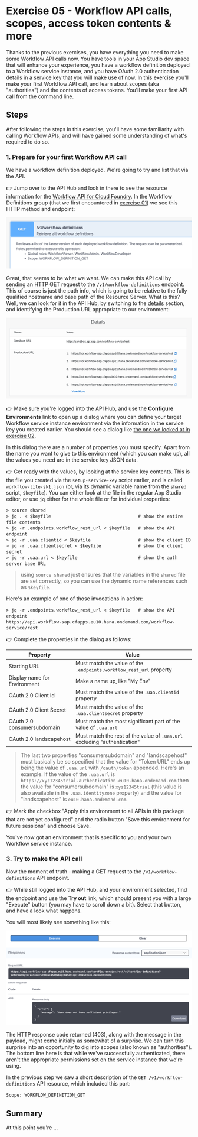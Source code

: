 # Exercise 05 - Workflow API calls, scopes, access token contents & more

Thanks to the previous exercises, you have everything you need to make some Workflow API calls now. You have tools in your App Studio dev space that will enhance your experience, you have a workflow definition deployed to a Workflow service instance, and you have OAuth 2.0 authentication details in a service key that you will make use of now. In this exercise you'll make your first Workflow API call, and learn about scopes (aka "authorities") and the contents of access tokens. You'll make your first API call from the command line.

## Steps

After following the steps in this exercise, you'll have some familiarity with calling Workflow APIs, and will have gained some understanding of what's required to do so.

### 1. Prepare for your first Workflow API call

We have a workflow definition deployed. We're going to try and list that via the API.

:point_right: Jump over to the API Hub and look in there to see the resource information for the [Workflow API for Cloud Foundry](https://api.sap.com/api/SAP_CP_Workflow_CF/resource). In the Workflow Definitions group (that we first encountered in [exercise 01](../01#1-get-an-introduction-to-the-sap-api-business-hub)) we see this HTTP method and endpoint:

![GET /v1/workflow-definitions](get-workflow-definitions-endpoint.png)

Great, that seems to be what we want. We can make this API call by sending an HTTP GET request to the `/v1/workflow-definitions` endpoint. This of course is just the path info, which is going to be relative to the fully qualified hostname and base path of the Resource Server. What is this? Well, we can look for it in the API Hub, by switching to the [details](https://api.sap.com/api/SAP_CP_Workflow_CF/overview) section, and identifying the Production URL appropriate to our environment:

![Production URLs for Workflow API on CF](production-urls.png)



:point_right: Make sure you're logged into the API Hub, and use the **Configure Environments** link to open up a dialog where you can define your target Workflow service instance environment via the information in the service key you created earlier. You should see a dialog like [the one we looked at in exercise 02](02#4-see-where-these-grant-types-are-used-for-apis-on-sap-cloud-platform).

In this dialog there are a number of properties you must specify. Apart from the name you want to give to this environment (which you can make up), all the values you need are in the service key JSON data.

:point_right: Get ready with the values, by looking at the service key contents. This is the file you created via the `setup-service-key` script earlier, and is called `workflow-lite-sk1.json` (or, via its dynamic variable name from the `shared` script, `$keyfile`). You can either look at the file in the regular App Studio editor, or use `jq` either for the whole file or for individual properties:

```shell
> source shared
> jq . < $keyfile                                 # show the entire file contents
> jq -r .endpoints.workflow_rest_url < $keyfile   # show the API endpoint
> jq -r .uaa.clientid < $keyfile                  # show the client ID
> jq -r .uaa.clientsecret < $keyfile              # show the client secret
> jq -r .uaa.url < $keyfile                       # show the auth server base URL
```

> using `source shared` just ensures that the variables in the `shared` file are set correctly, so you can use the dynamic name references such as `$keyfile`.

Here's an example of one of those invocations in action:

```shell
> jq -r .endpoints.workflow_rest_url < $keyfile   # show the API endpoint
https://api.workflow-sap.cfapps.eu10.hana.ondemand.com/workflow-service/rest
```

:point_right: Complete the properties in the dialog as follows:

|Property|Value|
|-|-|
|Starting URL|Must match the value of the `.endpoints.workflow_rest_url` property|
|Display name for Environment|Make a name up, like "My Env"|
|OAuth 2.0 Client Id|Must match the value of the `.uaa.clientid` property|
|OAuth 2.0 Client Secret|Must match the value of the `.uaa.clientsecret` property|
|OAuth 2.0 consumersubdomain|Must match the most significant part of the value of `.uaa.url`|
|OAuth 2.0 landscapehost|Must match the rest of the value of `.uaa.url` excluding "authentication"|

> The last two properties "consumersubdomain" and "landscapehost" must basically be so specified that the value for "Token URL" ends up being the value of `.uaa.url` with `/oauth/token` appended. Here's an example. If the value of the `.uaa.url` is `https://xyz12345trial.authentication.eu10.hana.ondemand.com` then the value for "consumersubdomain" is `xyz12345trial` (this value is also available in the `.uaa.identityzone` property) and the value for "landscapehost" is `eu10.hana.ondemand.com`.

:point_right: Mark the checkbox "Apply this environment to all APIs in this package that are not yet configured" and the radio button "Save this environment for future sessions" and choose Save.

You've now got an environment that is specific to you and your own Workflow service instance.


### 3. Try to make the API call

Now the moment of truth - making a GET request to the `/v1/workflow-definitions` API endpoint.

:point_right: While still logged into the API Hub, and your environment selected, find the endpoint and use the **Try out** link, which should present you with a large "Execute" button (you may have to scroll down a bit). Select that button, and have a look what happens.

You will most likely see something like this:

![Execute - insufficient privileges](execute-insufficient-privileges.png)

The HTTP response code returned (403), along with the message in the payload, might come initially as somewhat of a surprise. We can turn this surprise into an opportunity to dig into scopes (also known as "authorities"). The bottom line here is that while we've successfully authenticated, there aren't the appropriate permissions set on the service instance that we're using.

In the previous step we saw a short description of the `GET /v1/workflow-definitions` API resource, which included this part:

```
Scope: WORKFLOW_DEFINITION_GET
```




## Summary

At this point you're ...


